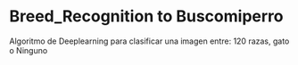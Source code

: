 # Breed_Recognition to Buscomiperro
 Algoritmo de Deeplearning para clasificar una imagen entre: 120 razas, gato o Ninguno
